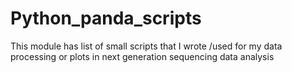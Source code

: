 # Python_panda_scripts
This module has list of small scripts that I wrote /used for my data processing or plots in next generation sequencing data analysis
